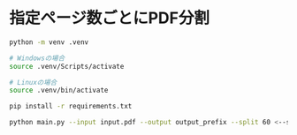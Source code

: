 # 指定ページ数ごとにPDF分割

```bash
python -m venv .venv

# Windowsの場合
source .venv/Scripts/activate

# Linuxの場合
source .venv/bin/activate

pip install -r requirements.txt
```

```bash
python main.py --input input.pdf --output output_prefix --split 60 <--start 50> <--end 200>
```
